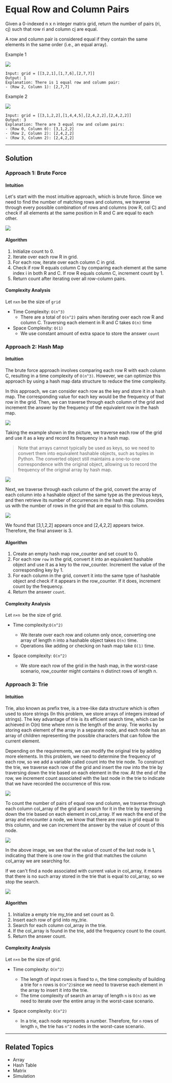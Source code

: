 # Equal Row and Column Pairs

Given a 0-indexed n x n integer matrix grid, return the number of pairs (ri, cj) such that row ri and column cj are
equal.

A row and column pair is considered equal if they contain the same elements in the same order (i.e., an equal array).

Example 1

![](./grid_example_1.jpg)

```plain
Input: grid = [[3,2,1],[1,7,6],[2,7,7]]
Output: 1
Explanation: There is 1 equal row and column pair:
- (Row 2, Column 1): [2,7,7]
```

Example 2

![](./grid_example_2.jpg)

```plain
Input: grid = [[3,1,2,2],[1,4,4,5],[2,4,2,2],[2,4,2,2]]
Output: 3
Explanation: There are 3 equal row and column pairs:
- (Row 0, Column 0): [3,1,2,2]
- (Row 2, Column 2): [2,4,2,2]
- (Row 3, Column 2): [2,4,2,2]
```

---

## Solution

### Approach 1: Brute Force

#### Intuition

Let's start with the most intuitive approach, which is brute force. Since we need to find the number of matching rows
and columns, we traverse through every possible combination of rows and columns (row R, col C) and check if all elements
at the same position in R and C are equal to each other.

![](./solution_brute_force.png)

#### Algorithm

1. Initialize count to 0.
2. Iterate over each row R in grid.
3. For each row, iterate over each column C in grid.
4. Check if row R equals column C by comparing each element at the same index i in both R and C. If row R equals column
   C, increment count by 1.
5. Return count after iterating over all row-column pairs.

#### Complexity Analysis

Let `nxn` be the size of `grid`

- Time Complexity: `O(n^3)`
    - There are a total of `O(n^2)` pairs when iterating over each row R and column C. Traversing each element in R and
      C takes `O(n)` time
- Space Complexity: `O(1)`
    - We use constant amount of extra space to store the answer `count`

### Approach 2: Hash Map

#### Intuition

The brute force approach involves comparing each row R with each column C, resulting in a time complexity of `O(n^3)`.
However, we can optimize this approach by using a hash map data structure to reduce the time complexity.

In this approach, we can consider each row as the key and store it in a hash map. The corresponding value for each key
would be the frequency of that row in the grid. Then, we can traverse through each column of the grid and increment the
answer by the frequency of the equivalent row in the hash map.

![](./solution_hash_map_1.png)

Taking the example shown in the picture, we traverse each row of the grid and use it as a key and record its frequency
in a hash map.

> Note that arrays cannot typically be used as keys, so we need to convert them into equivalent hashable objects, such
> as tuples in Python. The converted object still maintains a one-to-one correspondence with the original
> object, allowing us to record the frequency of the original array by hash map.

![](./solution_hash_map_2.png)

Next, we traverse through each column of the grid, convert the array of each column into a hashable object of the same
type as the previous keys, and then retrieve its number of occurrences in the hash map. This provides us with the number
of rows in the grid that are equal to this column.

![](./solution_hash_map_3.png)

We found that [3,1,2,2] appears once and [2,4,2,2] appears twice. Therefore, the final answer is 3.

#### Algorithm

1. Create an empty hash map row_counter and set count to 0.
2. For each row `row` in the grid, convert it into an equivalent hashable object and use it as a key to the row_counter.
   Increment the value of the corresponding key by 1.
3. For each column in the grid, convert it into the same type of hashable object and check if it appears in the
   row_counter. If it does, increment count by the frequency.
4. Return the answer `count`.

#### Complexity Analysis

Let `n×n `be the size of grid.

- Time complexity:`O(n^2)`
    - We iterate over each row and column only once, converting one array of length n into a hashable object
      takes `O(n)`
      time.
    - Operations like adding or checking on hash map take `O(1)` time.

- Space complexity: `O(n^2)`
    - We store each row of the grid in the hash map, in the worst-case scenario, row_counter might contains n distinct
      rows of length n.

### Approach 3: Trie

#### Intuition

Trie, also known as prefix tree, is a tree-like data structure which is often used to store strings (In this problem, we
store arrays of integers instead of strings). The key advantage of trie is its efficient search time, which can be
achieved in O(n) time where nnn is the length of the array. Trie works by storing each element of the array in a
separate node, and each node has an array of children representing the possible characters that can follow the current
element.

Depending on the requirements, we can modify the original trie by adding more elements. In this problem, we need to
determine the frequency of each row, so we add a variable called count into the trie node. To construct the trie, we
traverse each row of the grid and insert the row into the trie by traversing down the trie based on each element in the
row. At the end of the row, we increment count associated with the last node in the trie to indicate that we have
recorded the occurrence of this row.

![](./solution_trie_1.png)

To count the number of pairs of equal row and column, we traverse through each column col_array of the grid and search
for it in the trie by traversing down the trie based on each element in col_array. If we reach the end of the array and
encounter a node, we know that there are rows in grid equal to this column, and we can increment the answer by the value
of count of this node.

![](./solution_trie_2.png)

In the above image, we see that the value of count of the last node is 1, indicating that there is one row in the grid
that matches the column col_array we are searching for.

If we can't find a node associated with current value in col_array, it means that there is no such array stored in the
trie that is equal to col_array, so we stop the search.

![](./solution_trie_3.png)

#### Algorithm

1. Initialize a empty trie my_trie and set count as 0.
2. Insert each row of grid into my_trie.
3. Search for each column col_array in the trie.
4. If the col_array is found in the trie, add the frequency count to the count.
5. Return the answer count.

#### Complexity Analysis

Let `n×n` be the size of grid.

- Time complexity: `O(n^2)`
    - The length of input rows is fixed to `n`, the time complexity of building a trie for `n` rows is `O(n^2)`since we
      need to traverse each element in the array to insert it into the trie.
    - The time complexity of search an array of length `n` is `O(n)` as we need to iterate over the entire array
      in the worst-case scenario.

- Space complexity: `O(n^2)`
    - In a trie, each node represents a number. Therefore, for `n` rows of length `n`, the trie has `n^2` nodes in the
      worst-case scenario.

---

## Related Topics

- Array
- Hash Table
- Matrix
- Simulation
